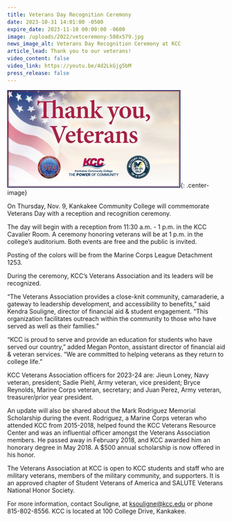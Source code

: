 ```yaml
---
title: Veterans Day Recognition Ceremony
date: 2023-10-31 14:01:00 -0500
expire_date: 2023-11-10 00:00:00 -0600
image: /uploads/2022/vetceremony-580x579.jpg
news_image_alt: Veterans Day Recognition Ceremony at KCC
article_lead: Thank you to our veterans!
video_content: false
video_link: https://youtu.be/4d2LkGjg5bM
press_release: false
---
```

![](/uploads/2022/vetceremony400x225.jpg){: .center-image}

On Thursday, Nov. 9, Kankakee Community College will commemorate Veterans Day with a reception and recognition ceremony.

The day will begin with a reception from 11:30 a.m. - 1 p.m. in the KCC Cavalier Room. A ceremony honoring veterans will be at 1 p.m. in the college’s auditorium. Both events are free and the public is invited.

Posting of the colors will be from the Marine Corps League Detachment 1253.

During the ceremony, KCC’s Veterans Association and its leaders will be recognized.

“The Veterans Association provides a close-knit community, camaraderie, a gateway to leadership development, and accessibility to benefits,” said Kendra Souligne, director of financial aid & student engagement. “This organization facilitates outreach within the community to those who have served as well as their families.”

“KCC is proud to serve and provide an education for students who have served our country,” added Megan Ponton, assistant director of financial aid & veteran services. “We are committed to helping veterans as they return to college life.”

KCC Veterans Association officers for 2023-24 are: Jieun Loney, Navy veteran, president; Sadie Piehl, Army veteran, vice president; Bryce Reynolds, Marine Corps veteran, secretary; and Juan Perez, Army veteran, treasurer/prior year president.

An update will also be shared about the Mark Rodriguez Memorial Scholarship during the event. Rodriguez, a Marine Corps veteran who attended KCC from 2015-2018, helped found the KCC Veterans Resource Center and was an influential officer amongst the Veterans Association members. He passed away in February 2018, and KCC awarded him an honorary degree in May 2018. A $500 annual scholarship is now offered in his honor.

The Veterans Association at KCC is open to KCC students and staff who are military veterans, members of the military community, and supporters. It is an approved chapter of Student Veterans of America and SALUTE Veterans National Honor Society​.

For more information, contact Souligne, at [ksouligne@kcc.edu](mailto:ksouligne@kcc.edu) or phone 815-802-8556. KCC is located at 100 College Drive, Kankakee.